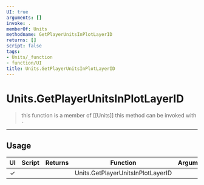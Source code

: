 ```yaml
---
UI: true
arguments: []
invoke: .
memberOf: Units
methodname: GetPlayerUnitsInPlotLayerID
returns: []
script: false
tags:
- Units/_function
- function/UI
title: Units.GetPlayerUnitsInPlotLayerID
---
```

# Units.GetPlayerUnitsInPlotLayerID
> this function is a member of [[Units]]
> this method can be invoked with `.`
-----
## Usage
|  UI | Script | Returns | Function | Arguments |
|:---:|:------:|-------:|:--------:|:---------|
|✓| ||Units.GetPlayerUnitsInPlotLayerID||
